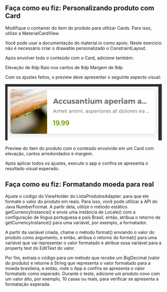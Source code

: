 ## Faça como eu fiz: Personalizando produto com Card

Modifique o container do item do produto para utilizar Cards. Para isso, utilize a MaterialCardView.

Você pode usar a documentação do material.io como apoio. Neste exercício não é necessário criar o drawable personalizado o ConstraintLayout.

Após envolver todo o conteúdo com o Card, adicione também:

Elevação de 8dp
Raio nos cantos de 8dp
Margem de 8dp

Com os ajustes feitos, o preview deve apresentar o seguinte aspecto visual:

![alt text](image.png)

Preview do item do produto com o conteúdo envolvido em um Card com elevação, cantos arredondados e margem.

Após aplicar todos os ajustes, execute o app e confira se apresenta o resultado visual esperado.

## Faça como eu fiz: Formatando moeda para real

Ajuste o código do ViewHolder do ListaProdutosAdapter. para que ele formate o valor do produto em reais. Para isso, você pode utilizar a API do Java NumberFormat. A partir dela, utilize o método estático getCurrencyInstance() e envie uma instância de Locale() com a configuração de língua portuguesa e país Brasil, então, atribua o retorno de getCurrencyInstance() para uma variável, por exemplo, a formatador.

A partir da variável criada, chame o método format() enviando o valor do produto como argumento, e então, atribua o retorno do format() para uma variável que vai representar o valor formatado e atribue essa variável para a property text do EditText do valor.

Por fim, extraia o código para um método que recebe um BigDecimal (valor do produto) e retorne a String que representa o valor formatado para a moeda brasileira, e então, rode o App e confira se apresenta o valor formatado como esperado. Durante o teste, adicione um produto novo com um valor alto, por exemplo, 10 casas ou mais, para verificar se apresenta a formatação esperada.